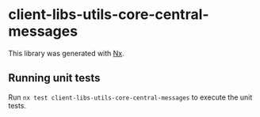 # client-libs-utils-core-central-messages

This library was generated with [Nx](https://nx.dev).

## Running unit tests

Run `nx test client-libs-utils-core-central-messages` to execute the unit tests.
